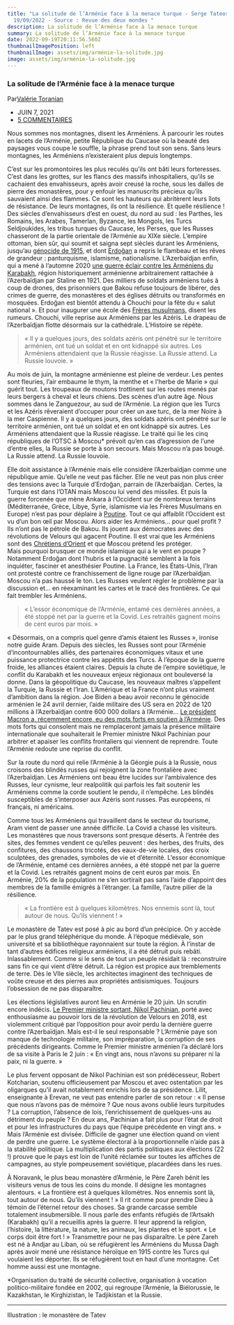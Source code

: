 ```yaml
---
title: "La solitude de l’Arménie face à la menace turque - Serge Tateossian
  19/09/2022 - Source : Revue des deux mondes "
description: La solitude de l’Arménie face à la menace turque
summary: La solitude de l’Arménie face à la menace turque
date: 2022-09-19T20:11:56.560Z
thumbnailImagePosition: left
thumbnailImage: assets/img/arménie-la-solitude.jpg
image: assets/img/arménie-la-solitude.jpg
---
```

<!--StartFragment-->

### La solitude de l’Arménie face à la menace turque

Par[Valérie Toranian](https://www.revuedesdeuxmondes.fr/auteur/valerie-toranian/ "Articles par Valérie Toranian")

* JUIN 7, 2021
* [5 COMMENTAIRES](https://www.revuedesdeuxmondes.fr/la-solitude-de-larmenie-face-a-la-menace-turque/#comments)

Nous sommes nos montagnes, disent les Arméniens. À parcourir les routes en lacets de l’Arménie, petite République du Caucase où la beauté des paysages vous coupe le souffle, la phrase prend tout son sens. Sans leurs montagnes, les Arméniens n’existeraient plus depuis longtemps.

C’est sur les promontoires les plus reculés qu’ils ont bâti leurs forteresses. C’est dans les grottes, sur les flancs des massifs inhospitaliers, qu’ils se cachaient des envahisseurs, après avoir creusé la roche, sous les dalles de pierre des monastères, pour y enfouir les manuscrits précieux qu’ils sauvaient ainsi des flammes. Ce sont les hauteurs qui abritèrent leurs îlots de résistance. De leurs montagnes, ils ont la résilience. Et quelle résilience ! Des siècles d’envahisseurs d’est en ouest, du nord au sud : les Parthes, les Romains, les Arabes, Tamerlan, Byzance, les Mongols, les Turcs Seldjoukides, les tribus turques du Caucase, les Perses, que les Russes chasseront de la partie orientale de l’Arménie au XIXe siècle. L’empire ottoman, bien sûr, qui soumit et saigna sept siècles durant les Arméniens, jusqu’au [génocide de 1915,](https://www.revuedesdeuxmondes.fr/genocide-armenien-la-memoire-des-survivants/) et dont [Erdoğan](https://www.revuedesdeuxmondes.fr/nouveau-numero-erdogan-et-le-spectre-ottoman/) a repris le flambeau et les rêves de grandeur : panturquisme, islamisme, nationalisme. L’Azerbaïdjan enfin, qui a mené à l’automne 2020 [une guerre éclair contre les Arméniens du Karabakh](https://www.revuedesdeuxmondes.fr/reconnaitre-independance-haut-karnabakh-proteger-armeniens/), région historiquement arménienne arbitrairement rattachée à l’Azerbaïdjan par Staline en 1921. Des milliers de soldats arméniens tués à coup de drones, des prisonniers que Bakou refuse toujours de libérer, des crimes de guerre, des monastères et des églises détruits ou transformés en mosquées. Erdoğan est bientôt attendu à Chouchi pour la fête du « salut national ». Et pour inaugurer une école des [Frères musulmans](https://www.revuedesdeuxmondes.fr/histoire-et-strategie-freres-musulmans/), disent les rumeurs. Chouchi, ville reprise aux Arméniens par les Azéris. Le drapeau de l’Azerbaïdjan flotte désormais sur la cathédrale. L’Histoire se répète.

> « Il y a quelques jours, des soldats azéris ont pénétré sur le territoire arménien, ont tué un soldat et en ont kidnappé six autres. Les Arméniens attendaient que la Russie réagisse. La Russie attend. La Russie louvoie. »

Au mois de juin, la montagne arménienne est pleine de verdeur. Les pentes sont fleuries, l’air embaume le thym, la menthe et « l’herbe de Marie » qui guérit tout. Les troupeaux de moutons trottinent sur les routes menés par leurs bergers à cheval et leurs chiens. Des scènes d’un autre âge. Nous sommes dans le Zanguezour, au sud de l’Arménie. La région que les Turcs et les Azéris rêveraient d’occuper pour créer un axe turc, de la mer Noire à la mer Caspienne. Il y a quelques jours, des soldats azéris ont pénétré sur le territoire arménien, ont tué un soldat et en ont kidnappé six autres. Les Arméniens attendaient que la Russie réagisse. Le traité qui lie les cinq républiques de l’OTSC à Moscou* prévoit qu’en cas d’agression de l’une d’entre elles, la Russie se porte à son secours. Mais Moscou n’a pas bougé. La Russie attend. La Russie louvoie.

Elle doit assistance à l’Arménie mais elle considère l’Azerbaïdjan comme une république amie. Qu’elle ne veut pas fâcher. Elle ne veut pas non plus créer des tensions avec la Turquie d’Erdoğan, parrain de l’Azerbaïdjan. Certes, la Turquie est dans l’OTAN mais Moscou lui vend des missiles. Et puis la guerre forcenée que mène Ankara à l’Occident sur de nombreux terrains (Méditerranée, Grèce, Libye, Syrie, islamisme via les Frères Musulmans en Europe) n’est pas pour déplaire à [Poutine](https://www.revuedesdeuxmondes.fr/revue/poutine-est-il-notre-ennemi/). Tout ce qui affaiblit l’Occident est vu d’un bon œil par Moscou. Alors aider les Arméniens… pour quel profit ? Ils n’ont pas le pétrole de Bakou. Ils jouent aux démocrates avec des révolutions de Velours qui agacent Poutine. Il est vrai que les Arméniens sont des [Chrétiens d’Orient](https://www.revuedesdeuxmondes.fr/revue/chretiens-dorient-les-oublies/) et que Moscou prétend les protéger. Mais pourquoi brusquer ce monde islamique qui a le vent en poupe ? Notamment Erdoğan dont l’hubris et la pugnacité semblent à la fois inquiéter, fasciner et anesthésier Poutine. La France, les États-Unis, l’Iran ont protesté contre ce franchissement de ligne rouge par l’Azerbaïdjan. Moscou n’a pas haussé le ton. Les Russes veulent régler le problème par la discussion et… en réexaminant les cartes et le tracé des frontières. Ce qui fait trembler les Arméniens.

> « L’essor économique de l’Arménie, entamé ces dernières années, a été stoppé net par la guerre et la Covid. Les retraités gagnent moins de cent euros par mois. »

« Désormais, on a compris quel genre d’amis étaient les Russes », ironise notre guide Aram. Depuis des siècles, les Russes sont pour l’Arménie d’incontournables alliés, des partenaires économiques vitaux et une puissance protectrice contre les appétits des Turcs. À l’époque de la guerre froide, les alliances étaient claires. Depuis la chute de l’empire soviétique, le conflit du Karabakh et les nouveaux enjeux régionaux ont bouleversé la donne. Dans la géopolitique du Caucase, les nouveaux maîtres s’appellent la Turquie, la Russie et l’Iran. L’Amérique et la France n’ont plus vraiment d’ambition dans la région. Joe Biden a beau avoir reconnu le génocide arménien le 24 avril dernier, l’aide militaire des US sera en 2022 de 120 millions à l’Azerbaïdjan contre 600 000 dollars à l’Arménie… [Le président Macron a, récemment encore, eu des mots forts en soutien à l’Arménie](https://www.lefigaro.fr/international/armenie-macron-demande-le-retrait-immediat-des-troupes-azerbaidjanaises-20210513). Des mots forts qui consolent mais ne remplaceront jamais la présence militaire internationale que souhaiterait le Premier ministre Nikol Pachinian pour arbitrer et apaiser les conflits frontaliers qui viennent de reprendre. Toute l’Arménie redoute une reprise du conflit.

Sur la route du nord qui relie l’Arménie à la Géorgie puis à la Russie, nous croisons des blindés russes qui rejoignent la zone frontalière avec l’Azerbaïdjan. Les Arméniens ont beau être lucides sur l’ambivalence des Russes, leur cynisme, leur realpolitik qui parfois les fait soutenir les Arméniens comme la corde soutient le pendu, il n’empêche. Les blindés susceptibles de s’interposer aux Azéris sont russes. Pas européens, ni français, ni américains.

Comme tous les Arméniens qui travaillent dans le secteur du tourisme, Aram vient de passer une année difficile. La Covid a chassé les visiteurs. Les monastères que nous traversons sont presque déserts. À l’entrée des sites, des femmes vendent ce qu’elles peuvent : des herbes, des fruits, des confitures, des chaussons tricotés, des eaux-de-vie locales, des croix sculptées, des grenades, symboles de vie et d’éternité. L’essor économique de l’Arménie, entamé ces dernières années, a été stoppé net par la guerre et la Covid. Les retraités gagnent moins de cent euros par mois. En Arménie, 20% de la population ne s’en sortirait pas sans l’aide d’appoint des membres de la famille émigrés à l’étranger. La famille, l’autre pilier de la résilience.

> « La frontière est à quelques kilomètres. Nos ennemis sont là, tout autour de nous. Qu’ils viennent ! »

Le monastère de Tatev est posé à pic au bord d’un précipice. On y accède par le plus grand téléphérique du monde. À l’époque médiévale, son université et sa bibliothèque rayonnaient sur toute la région. À l’instar de tant d’autres édifices religieux arméniens, il a été détruit puis rebâti. Inlassablement. Comme si le sens de tout un peuple résidait là : reconstruire sans fin ce qui vient d’être détruit. La région est propice aux tremblements de terre. Dès le VIIe siècle, les architectes imaginent des techniques de voûte creuse et des pierres aux propriétés antisismiques. Toujours l’obsession de ne pas disparaître.

Les élections législatives auront lieu en Arménie le 20 juin. Un scrutin encore indécis. [Le Premier ministre sortant, Nikol Pachinian](https://www.lemonde.fr/international/article/2021/03/28/armenie-le-premier-ministre-nikol-pachinian-demissionnera-en-avril_6074776_3210.html), porté avec enthousiasme au pouvoir lors de la révolution de Velours en 2018, est violemment critiqué par l’opposition pour avoir perdu la dernière guerre contre l’Azerbaïdjan. Mais est-il le seul responsable ? L’Arménie paye son manque de technologie militaire, son impréparation, la corruption de ses précédents dirigeants. Comme le Premier ministre arménien l’a déclaré lors de sa visite à Paris le 2 juin : « En vingt ans, nous n’avons su préparer ni la paix, ni la guerre. »

Le plus fervent opposant de Nikol Pachinian est son prédécesseur, Robert Kotcharian, soutenu officieusement par Moscou et avec ostentation par les oligarques qu’il avait notablement enrichis lors de sa présidence. Lilit, enseignante à Erevan, ne veut pas entendre parler de son retour : « Il pense que nous n’avons pas de mémoire ? Que nous avons oublié leurs turpitudes ? La corruption, l’absence de lois, l’enrichissement de quelques-uns au détriment du peuple ? En deux ans, Pachinian a fait plus pour l’état de droit et pour les infrastructures du pays que l’équipe précédente en vingt ans. » Mais l’Arménie est divisée. Difficile de gagner une élection quand on vient de perdre une guerre. Le système électoral à la proportionnelle n’aide pas à la stabilité politique. La multiplication des partis politiques aux élections (22 !) prouve que le pays est loin de l’unité réclamée sur toutes les affiches de campagnes, au style pompeusement soviétique, placardées dans les rues.

À Noravank, le plus beau monastère d’Arménie, le Père Zareh bénit les visiteurs venus de tous les coins du monde. Il désigne les montagnes alentours. « La frontière est à quelques kilomètres. Nos ennemis sont là, tout autour de nous. Qu’ils viennent ! » Il rit comme pour prendre Dieu à témoin de l’éternel retour des choses. Sa grande carcasse semble totalement insubmersible. Il nous parle des enfants réfugiés de l’Artsakh (Karabakh) qu’il a recueillis après la guerre. Il leur apprend la religion, l’histoire, la littérature, la nature, les animaux, les plantes et le sport. « Le corps doit être fort ! » Transmettre pour ne pas disparaître. Le père Zareh est né à Andjar au Liban, où se réfugièrent les Arméniens du Mussa Dagh après avoir mené une résistance héroïque en 1915 contre les Turcs qui voulaient les déporter. Ils se réfugièrent tout en haut d’une montagne. Cet homme aussi est une montagne.

\*Organisation du traité de sécurité collective, organisation à vocation politico-militaire fondée en 2002, qui regroupe l’Arménie, la Biélorussie, le Kazakhstan, le Kirghizistan, le Tadjikistan et la Russie.

- - -

Illustration : le monastère de Tatev

<!--EndFragment-->